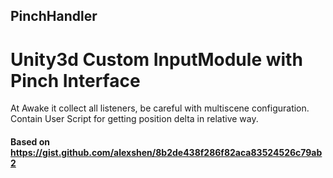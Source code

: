 ## PinchHandler
# Unity3d Custom InputModule with Pinch Interface
At Awake it collect all listeners, be careful with multiscene configuration.
Contain User Script for getting position delta in relative way.
#### Based on https://gist.github.com/alexshen/8b2de438f286f82aca83524526c79ab2
